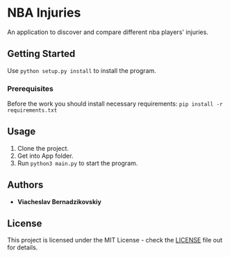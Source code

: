 # NBA Injuries
An application to discover and compare different nba players' injuries.

## Getting Started
Use `python setup.py install` to install the program.

### Prerequisites

Before the work you should install necessary requirements:
`pip install -r requirements.txt`

## Usage
1) Clone the project.
2) Get into App folder.
3) Run `python3 main.py` to start the program.

## Authors

* **Viacheslav Bernadzikovskiy**

## License

This project is licensed under the MIT License - check the [LICENSE](LICENSE) file out for details.

